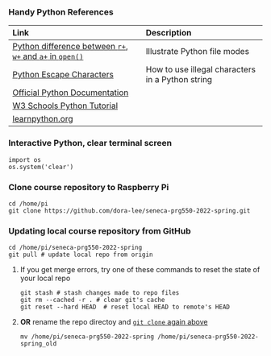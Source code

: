 
### Handy Python References
| Link          | Description            |
|:---------------|:-----------------------|
|[Python difference between `r+`, `w+` and `a+` in `open()`](https://mkyong.com/python/python-difference-between-r-w-and-a-in-open) | Illustrate Python file modes |
|[Python Escape Characters](https://www.w3schools.com/python/gloss_python_escape_characters.asp) | How to use illegal characters in a Python string |
|[Official Python Documentation](https://docs.python.org/3/) | |
|[W3 Schools Python Tutorial](https://www.w3schools.com/python/default.asp) ||
|[learnpython.org](https://www.learnpython.org/)| |

### Interactive Python, clear terminal screen
```
import os
os.system('clear')
```


### Clone course repository to Raspberry Pi
```
cd /home/pi
git clone https://github.com/dora-lee/seneca-prg550-2022-spring.git
```

### Updating local course repository from GitHub

```
cd /home/pi/seneca-prg550-2022-spring
git pull # update local repo from origin
```

1. If you get merge errors, try one of these commands to reset the state of your local repo
    ```
    git stash # stash changes made to repo files
    git rm --cached -r . # clear git's cache
    git reset --hard HEAD  # reset local HEAD to remote's HEAD
    ```
2. **OR** rename the repo directoy and [`git clone` again above](#clone-course-repository-to-raspberry-pi)
    ```
    mv /home/pi/seneca-prg550-2022-spring /home/pi/seneca-prg550-2022-spring_old
    ```
